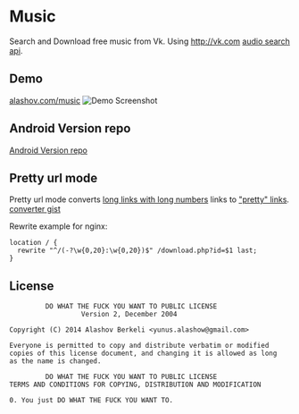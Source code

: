 Music
=====

Search and Download free music from Vk. Using http://vk.com [audio search api](https://vk.com/dev/audio.search).

## Demo
[alashov.com/music](http://alashov.com/music)
![Demo Screenshot](http://dotjpg.co/XfNk.png)

## Android Version repo
[Android Version repo](https://github.com/alashow/music-android)

## Pretty url mode
Pretty url mode converts [long links with long numbers](http://alashov.com/music/download.php?audio_id=16051160_137323200) links to ["pretty" links](http://alashov.com/music/JjGBD:AEnvc). [converter gist](https://gist.github.com/alashow/07d9ef9c02ee697ab47d)

Rewrite example for nginx:
```
location / {
  rewrite "^/(-?\w{0,20}:\w{0,20})$" /download.php?id=$1 last;
}
```

## License

             DO WHAT THE FUCK YOU WANT TO PUBLIC LICENSE
                      Version 2, December 2004

    Copyright (C) 2014 Alashov Berkeli <yunus.alashow@gmail.com>

    Everyone is permitted to copy and distribute verbatim or modified
    copies of this license document, and changing it is allowed as long
    as the name is changed.

             DO WHAT THE FUCK YOU WANT TO PUBLIC LICENSE
    TERMS AND CONDITIONS FOR COPYING, DISTRIBUTION AND MODIFICATION

    0. You just DO WHAT THE FUCK YOU WANT TO.

